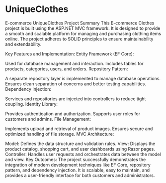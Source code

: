 # UniqueClothes
E-commerce UniqueClothes Project Summary
This E-commerce Clothes project is built using the ASP.NET MVC framework. It is designed to provide a smooth and scalable platform for managing and purchasing clothing items online. The project adheres to SOLID principles to ensure maintainability and extendability.

Key Features and Implementation:
Entity Framework (EF Core):

Used for database management and interaction.
Includes tables for products, categories, users, and orders.
Repository Pattern:

A separate repository layer is implemented to manage database operations.
Ensures clean separation of concerns and better testing capabilities.
Dependency Injection:

Services and repositories are injected into controllers to reduce tight coupling.
Identity Library:

Provides authentication and authorization.
Supports user roles for customers and admins.
File Management:

Implements upload and retrieval of product images.
Ensures secure and optimized handling of file storage.
MVC Architecture:

Model: Defines the data structure and validation rules.
View: Displays the product catalog, shopping cart, and user dashboards using Razor pages.
Controller: Handles user requests and orchestrates data between the model and view.
Key Outcomes:
The project successfully demonstrates the integration of modern development techniques like EF Core, repository pattern, and dependency injection. It is scalable, easy to maintain, and provides a user-friendly interface for both customers and administrators.